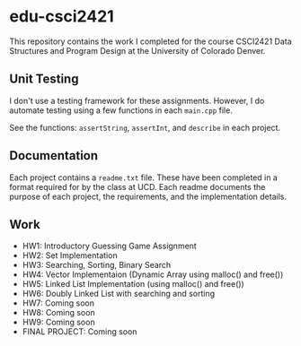 # edu-csci2421
This repository contains the work I completed for the course CSCI2421 Data Structures and Program Design at the University of Colorado Denver.

## Unit Testing
I don't use a testing framework for these assignments. However, I do automate testing using a few functions in each `main.cpp` file.

See the functions: `assertString`, `assertInt`, and `describe` in each project.

## Documentation
Each project contains a `readme.txt` file. These have been completed in a format required for by the class at UCD. Each readme documents the purpose of each project, the requirements, and the implementation details.

## Work
- HW1: Introductory Guessing Game Assignment
- HW2: Set Implementation
- HW3: Searching, Sorting, Binary Search
- HW4: Vector Implementaion (Dynamic Array using malloc() and free())
- HW5: Linked List Implementation (using malloc() and free())
- HW6: Doubly Linked List with searching and sorting
- HW7: Coming soon
- HW8: Coming soon
- HW9: Coming soon
- FINAL PROJECT: Coming soon